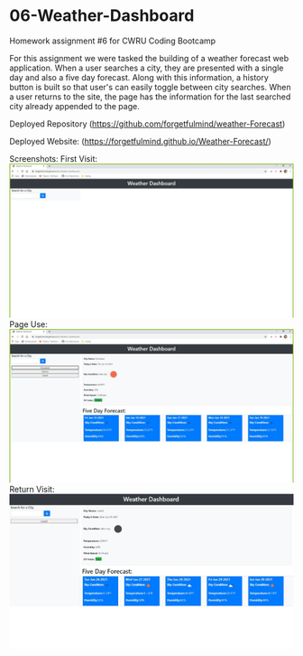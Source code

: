 # 06-Weather-Dashboard
Homework assignment #6 for CWRU Coding Bootcamp

For this assignment we were tasked the building of a weather forecast web application. When a user searches a city, they are presented with a single day and also a five day forecast. Along with this information, a history button is built so that user's can easily toggle between city searches. When a user returns to the site, the page has the information for the last searched city already appended to the page. 



Deployed Repository (https://github.com/forgetfulmind/weather-Forecast)

Deployed Website: (https://forgetfulmind.github.io/Weather-Forecast/)

Screenshots: 
First Visit: ![First Visit](./Assets/firstVisit.jpg)
Page Use: ![Page Use](./Assets/pageUse.jpg)
Return Visit: ![Return Visit](./Assets/returnVisit.jpg)


